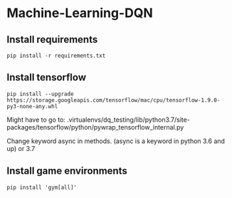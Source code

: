# Machine-Learning-DQN

## Install requirements

```
pip install -r requirements.txt
```

## Install tensorflow

```
pip install --upgrade https://storage.googleapis.com/tensorflow/mac/cpu/tensorflow-1.9.0-py3-none-any.whl
```

Might have to go to:
.virtualenvs/dq_testing/lib/python3.7/site-packages/tensorflow/python/pywrap_tensorflow_internal.py

Change keyword async in methods. (async is a keyword in python 3.6 and up) or 3.7

## Install game environments

```
pip install 'gym[all]'
```
